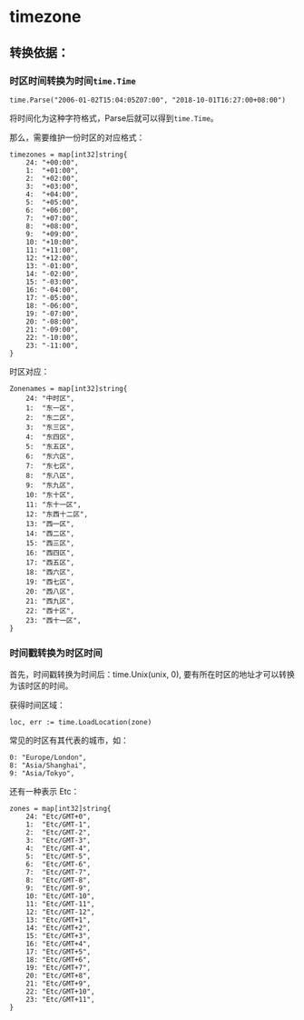 # timezone

## 转换依据：

### 时区时间转换为时间`time.Time`

```
time.Parse("2006-01-02T15:04:05Z07:00", "2018-10-01T16:27:00+08:00")
```

将时间化为这种字符格式，Parse后就可以得到`time.Time`。

那么，需要维护一份时区的对应格式：

```
timezones = map[int32]string{
	24: "+00:00",
	1:  "+01:00",
	2:  "+02:00",
	3:  "+03:00",
	4:  "+04:00",
	5:  "+05:00",
	6:  "+06:00",
	7:  "+07:00",
	8:  "+08:00",
	9:  "+09:00",
	10: "+10:00",
	11: "+11:00",
	12: "+12:00",
	13: "-01:00",
	14: "-02:00",
	15: "-03:00",
	16: "-04:00",
	17: "-05:00",
	18: "-06:00",
	19: "-07:00",
	20: "-08:00",
	21: "-09:00",
	22: "-10:00",
	23: "-11:00",
}
```

时区对应：

```
Zonenames = map[int32]string{
	24: "中时区",
	1:  "东一区",
	2:  "东二区",
	3:  "东三区",
	4:  "东四区",
	5:  "东五区",
	6:  "东六区",
	7:  "东七区",
	8:  "东八区",
	9:  "东九区",
	10: "东十区",
	11: "东十一区",
	12: "东西十二区",
	13: "西一区",
	14: "西二区",
	15: "西三区",
	16: "西四区",
	17: "西五区",
	18: "西六区",
	19: "西七区",
	20: "西八区",
	21: "西九区",
	22: "西十区",
	23: "西十一区",
}
```

### 时间戳转换为时区时间

首先，时间戳转换为时间后：time.Unix(unix, 0), 要有所在时区的地址才可以转换为该时区的时间。

获得时间区域：
```
loc, err := time.LoadLocation(zone)
```

常见的时区有其代表的城市，如：

```
0: "Europe/London",
8: "Asia/Shanghai",
9: "Asia/Tokyo",
```

还有一种表示 Etc：

```
zones = map[int32]string{
	24: "Etc/GMT+0",
	1:  "Etc/GMT-1",
	2:  "Etc/GMT-2",
	3:  "Etc/GMT-3",
	4:  "Etc/GMT-4",
	5:  "Etc/GMT-5",
	6:  "Etc/GMT-6",
	7:  "Etc/GMT-7",
	8:  "Etc/GMT-8",
	9:  "Etc/GMT-9",
	10: "Etc/GMT-10",
	11: "Etc/GMT-11",
	12: "Etc/GMT-12",
	13: "Etc/GMT+1",
	14: "Etc/GMT+2",
	15: "Etc/GMT+3",
	16: "Etc/GMT+4",
	17: "Etc/GMT+5",
	18: "Etc/GMT+6",
	19: "Etc/GMT+7",
	20: "Etc/GMT+8",
	21: "Etc/GMT+9",
	22: "Etc/GMT+10",
	23: "Etc/GMT+11",
}
```
